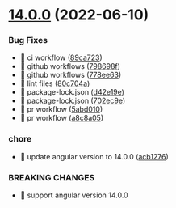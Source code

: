 # [14.0.0](https://github.com/avivharuzi/ngx-glide/compare/13.0.0...14.0.0) (2022-06-10)

### Bug Fixes

- 🐛 ci workflow ([89ca723](https://github.com/avivharuzi/ngx-glide/commit/89ca723d66bb0cb014ad19ccfbba22d1f6871c8d))
- 🐛 github workflows ([798698f](https://github.com/avivharuzi/ngx-glide/commit/798698f183e312861b5ca462bad4d615dc944c7e))
- 🐛 github workflows ([778ee63](https://github.com/avivharuzi/ngx-glide/commit/778ee6304517347a77b3015da39a4c76e8aa38ed))
- 🐛 lint files ([80c704a](https://github.com/avivharuzi/ngx-glide/commit/80c704a19154b831d9357c64eb192375a112b2fe))
- 🐛 package-lock.json ([d42e19e](https://github.com/avivharuzi/ngx-glide/commit/d42e19e2e376b36b3692433d835586aa57be9b6b))
- 🐛 package-lock.json ([702ec9e](https://github.com/avivharuzi/ngx-glide/commit/702ec9e0a9d96a7c050fe5b2e863f94d6c6e97cd))
- 🐛 pr workflow ([5abd010](https://github.com/avivharuzi/ngx-glide/commit/5abd010d74aff845bd25231a874ab9832c7eb55a))
- 🐛 pr workflow ([a8c8a05](https://github.com/avivharuzi/ngx-glide/commit/a8c8a05e90d5d597b16110668cdc7925c1107725))

### chore

- 🤖 update angular version to 14.0.0 ([acb1276](https://github.com/avivharuzi/ngx-glide/commit/acb12765700a3e993e8c43bfc7fc0d5f4b4416e5))

### BREAKING CHANGES

- 🧨 support angular version 14.0.0

